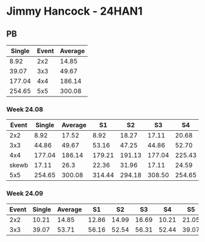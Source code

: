 # Jimmy Hancock - 24HAN1

## PB
|Single|Event|Average|
|----|----|----|
|8.92|2x2|14.85|
|39.07|3x3|49.67|
|177.04|4x4|186.14|
|254.65|5x5|300.08|
### Week 24.08
|Event|Single|Average|S1|S2|S3|S4|S5|
|-----|-------|------|--|--|--|--|--|
|2x2|8.92|17.52|8.92|18.27|17.11|20.68|17.18|
|3x3|44.86|49.67|53.16|47.25|44.86|52.70|49.07|
|4x4|177.04|186.14|179.21|191.13|177.04|225.43|188.08|
|skewb|17.11|26.3|22.36|31.96|17.11|24.59|39.32|
|5x5|254.65|300.08|314.44|294.18|308.50|254.65|297.56|
### Week 24.09
|Event|Single|Average|S1|S2|S3|S4|S5|
|-----|-------|------|--|--|--|--|--|
|2x2|10.21|14.85|12.86|14.99|16.69|10.21|21.05|
|3x3|39.07|53.71|56.16|52.54|56.31|52.44|39.07|
